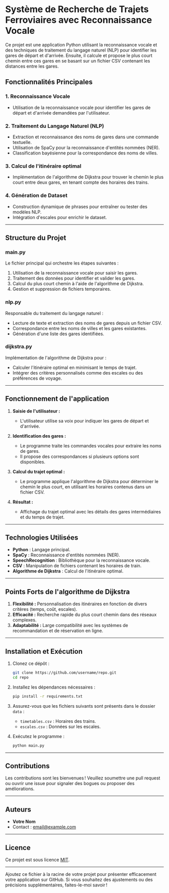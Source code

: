 
# Système de Recherche de Trajets Ferroviaires avec Reconnaissance Vocale

Ce projet est une application Python utilisant la reconnaissance vocale et des techniques de traitement du langage naturel (NLP) pour identifier les gares de départ et d'arrivée. Ensuite, il calcule et propose le plus court chemin entre ces gares en se basant sur un fichier CSV contenant les distances entre les gares.

## Fonctionnalités Principales

### 1. **Reconnaissance Vocale**
- Utilisation de la reconnaissance vocale pour identifier les gares de départ et d'arrivée demandées par l'utilisateur.

### 2. **Traitement du Langage Naturel (NLP)**
- Extraction et reconnaissance des noms de gares dans une commande textuelle.
- Utilisation de SpaCy pour la reconnaissance d'entités nommées (NER).
- Classification bayésienne pour la correspondance des noms de villes.

### 3. **Calcul de l'itinéraire optimal**
- Implémentation de l'algorithme de Dijkstra pour trouver le chemin le plus court entre deux gares, en tenant compte des horaires des trains.

### 4. **Génération de Dataset**
- Construction dynamique de phrases pour entraîner ou tester des modèles NLP.
- Intégration d'escales pour enrichir le dataset.

---

## Structure du Projet

### **main.py**
Le fichier principal qui orchestre les étapes suivantes : 
1. Utilisation de la reconnaissance vocale pour saisir les gares.
2. Traitement des données pour identifier et valider les gares.
3. Calcul du plus court chemin à l'aide de l'algorithme de Dijkstra.
4. Gestion et suppression de fichiers temporaires.

### **nlp.py**
Responsable du traitement du langage naturel :
- Lecture de texte et extraction des noms de gares depuis un fichier CSV.
- Correspondance entre les noms de villes et les gares existantes.
- Génération d'une liste des gares identifiées.

### **dijkstra.py**
Implémentation de l'algorithme de Dijkstra pour :
- Calculer l'itinéraire optimal en minimisant le temps de trajet.
- Intégrer des critères personnalisés comme des escales ou des préférences de voyage.

---

## Fonctionnement de l'application

1. **Saisie de l'utilisateur :**
   - L'utilisateur utilise sa voix pour indiquer les gares de départ et d'arrivée.
   
2. **Identification des gares :**
   - Le programme traite les commandes vocales pour extraire les noms de gares.
   - Il propose des correspondances si plusieurs options sont disponibles.

3. **Calcul du trajet optimal :**
   - Le programme applique l'algorithme de Dijkstra pour déterminer le chemin le plus court, en utilisant les horaires contenus dans un fichier CSV.

4. **Résultat :**
   - Affichage du trajet optimal avec les détails des gares intermédiaires et du temps de trajet.

---

## Technologies Utilisées

- **Python** : Langage principal.
- **SpaCy** : Reconnaissance d'entités nommées (NER).
- **SpeechRecognition** : Bibliothèque pour la reconnaissance vocale.
- **CSV** : Manipulation de fichiers contenant les horaires de train.
- **Algorithme de Dijkstra** : Calcul de l'itinéraire optimal.

---

## Points Forts de l'algorithme de Dijkstra
1. **Flexibilité :** Personnalisation des itinéraires en fonction de divers critères (temps, coût, escales).
2. **Efficacité :** Recherche rapide du plus court chemin dans des réseaux complexes.
3. **Adaptabilité :** Large compatibilité avec les systèmes de recommandation et de réservation en ligne.

---

## Installation et Exécution

1. Clonez ce dépôt :
   ```bash
   git clone https://github.com/username/repo.git
   cd repo
   ```

2. Installez les dépendances nécessaires :
   ```bash
   pip install -r requirements.txt
   ```

3. Assurez-vous que les fichiers suivants sont présents dans le dossier `data` :
   - `timetables.csv` : Horaires des trains.
   - `escales.csv` : Données sur les escales.

4. Exécutez le programme :
   ```bash
   python main.py
   ```

---

## Contributions
Les contributions sont les bienvenues ! Veuillez soumettre une pull request ou ouvrir une issue pour signaler des bogues ou proposer des améliorations.

---

## Auteurs
- **Votre Nom**  
- Contact : [email@example.com](mailto:email@example.com)

---

## Licence
Ce projet est sous licence [MIT](LICENSE).

--- 

Ajoutez ce fichier à la racine de votre projet pour présenter efficacement votre application sur GitHub. Si vous souhaitez des ajustements ou des précisions supplémentaires, faites-le-moi savoir !
